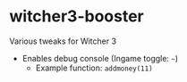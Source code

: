 # witcher3-booster

Various tweaks for Witcher 3

* Enables debug console (Ingame toggle: `~`)
  * Example function: `addmoney(11)`
